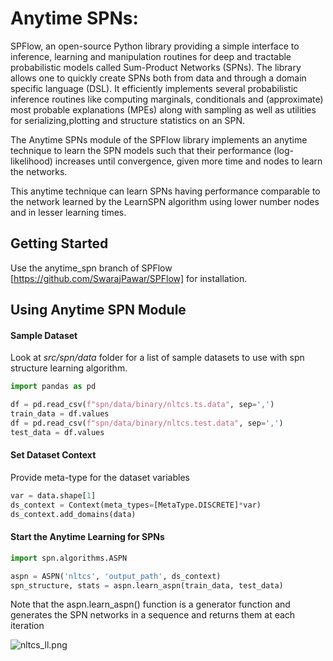 
# Anytime SPNs:

SPFlow, an open-source Python library providing a simple interface to inference,
learning  and  manipulation  routines  for  deep  and  tractable  probabilistic  models called Sum-Product Networks (SPNs).
The library allows one to quickly create SPNs both from data and through a domain specific language (DSL).
It efficiently implements several probabilistic inference routines like computing marginals, conditionals and (approximate) most probable explanations (MPEs)
along with sampling as well as utilities for serializing,plotting and structure statistics on an SPN.

The Anytime SPNs module of the SPFlow library implements an anytime technique
to learn the SPN models such that their performance (log-likelihood) increases
until convergence, given more time and nodes to learn the networks.

This anytime technique can learn SPNs having performance comparable to the network
learned by the LearnSPN algorithm using lower number nodes and in lesser learning times.

## Getting Started

Use the anytime_spn branch of SPFlow [https://github.com/SwarajPawar/SPFlow] for installation.

## Using Anytime SPN Module

#### Sample Dataset
Look at *src/spn/data* folder for a list of sample datasets to use with spn structure learning algorithm. 


```python
import pandas as pd    

df = pd.read_csv(f"spn/data/binary/nltcs.ts.data", sep=',')
train_data = df.values
df = pd.read_csv(f"spn/data/binary/nltcs.test.data", sep=',')
test_data = df.values
```
#### Set Dataset Context
Provide meta-type for the dataset variables
```python
var = data.shape[1]
ds_context = Context(meta_types=[MetaType.DISCRETE]*var)
ds_context.add_domains(data)
```

#### Start the Anytime Learning for SPNs 

```python
import spn.algorithms.ASPN

aspn = ASPN('nltcs', 'output_path', ds_context)
spn_structure, stats = aspn.learn_aspn(train_data, test_data)    
```
Note that the aspn.learn_aspn() function is a generator function and generates 
the SPN networks in a sequence and returns them at each iteration

![nltcs_ll.png](https://github.com/SwarajPawar/SPFlow/tree/anytime_spn/plots/nltcs_ll.png)

 

